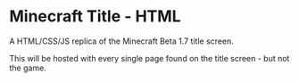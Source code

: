 # Minecraft Title - HTML
 A HTML/CSS/JS replica of the Minecraft Beta 1.7 title screen.

 This will be hosted with every single page found on the title screen - but not the game.